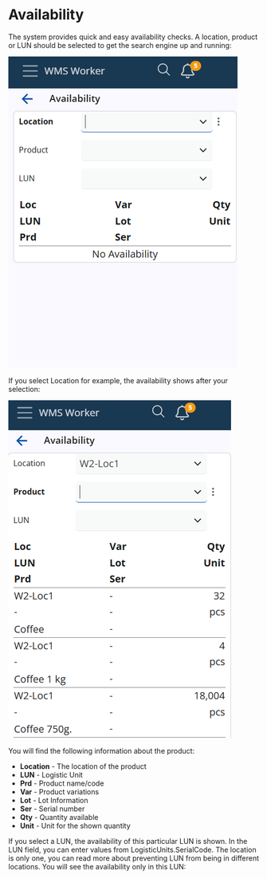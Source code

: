 # Availability

The system provides quick and easy availability checks. A location, product or LUN should be selected to get the search engine up and running:

![Availability](pictures/availability_new.png)

If you select Location for example, the availability shows after your selection:
 
![Availability details](pictures/availability_location_new.png)

You will find the following information about the product:
-	<b>Location</b> - The location of the product
-	<b>LUN</b> - Logistic Unit
-	<b>Prd</b> - Product name/code
-	<b>Var</b> - Product variations
-	<b>Lot</b> - Lot Information
-	<b>Ser</b> - Serial number
-	<b>Qty</b> - Quantity available
-	<b>Unit</b> - Unit for the shown quantity

If you select a LUN, the availability of this particular LUN is shown. In the LUN field, you can enter values from LogisticUnits.SerialCode. The location is only one, you can read more about preventing LUN from being in different locations. You will see the availability only in this LUN:
